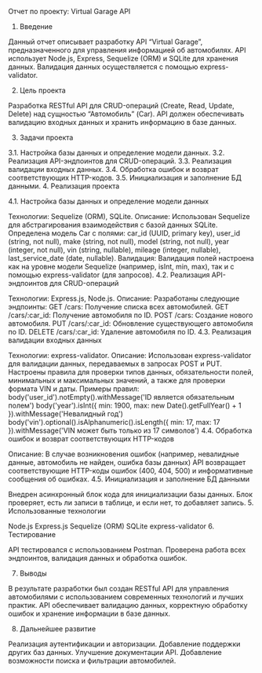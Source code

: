 Отчет по проекту: Virtual Garage API
1. Введение

Данный отчет описывает разработку API “Virtual Garage”, предназначенного для управления информацией об автомобилях. API использует Node.js, Express, Sequelize (ORM) и SQLite для хранения данных. Валидация данных осуществляется с помощью express-validator.

2. Цель проекта

Разработка RESTful API для CRUD-операций (Create, Read, Update, Delete) над сущностью “Автомобиль” (Car). API должен обеспечивать валидацию входных данных и хранить информацию в базе данных.

3. Задачи проекта

3.1. Настройка базы данных и определение модели данных.
3.2. Реализация API-эндпоинтов для CRUD-операций.
3.3. Реализация валидации входных данных.
3.4. Обработка ошибок и возврат соответствующих HTTP-кодов.
3.5. Инициализация и заполнение БД данными.
4. Реализация проекта

4.1. Настройка базы данных и определение модели данных

Технологии: Sequelize (ORM), SQLite.
Описание: Использован Sequelize для абстрагирования взаимодействия с базой данных SQLite. Определена модель Car с полями: car_id (UUID, primary key), user_id (string, not null), make (string, not null), model (string, not null), year (integer, not null), vin (string, nullable), mileage (integer, nullable), last_service_date (date, nullable).
Валидация: Валидация полей настроена как на уровне модели Sequelize (например, isInt, min, max), так и с помощью express-validator (для запросов).
4.2. Реализация API-эндпоинтов для CRUD-операций

Технологии: Express.js, Node.js.
Описание: Разработаны следующие эндпоинты:
GET /cars: Получение списка всех автомобилей.
GET /cars/:car_id: Получение автомобиля по ID.
POST /cars: Создание нового автомобиля.
PUT /cars/:car_id: Обновление существующего автомобиля по ID.
DELETE /cars/:car_id: Удаление автомобиля по ID.
4.3. Реализация валидации входных данных

Технологии: express-validator.
Описание: Использован express-validator для валидации данных, передаваемых в запросах POST и PUT. Настроены правила для проверки типов данных, обязательности полей, минимальных и максимальных значений, а также для проверки формата VIN и даты.
Примеры правил:
body('user_id').notEmpty().withMessage('ID является обязательным полем')
body('year').isInt({ min: 1900, max: new Date().getFullYear() + 1 }).withMessage('Невалидный год')
body('vin').optional().isAlphanumeric().isLength({ min: 17, max: 17 }).withMessage('VIN может быть только из 17 символов')
4.4. Обработка ошибок и возврат соответствующих HTTP-кодов

Описание: В случае возникновения ошибок (например, невалидные данные, автомобиль не найден, ошибка базы данных) API возвращает соответствующие HTTP-коды ошибок (400, 404, 500) и информативные сообщения об ошибках.
4.5. Инициализация и заполнение БД данными

Внедрен асинхронный блок кода для инициализации базы данных. Блок проверяет, есть ли записи в таблице, и если нет, то добавляет запись.
5. Использованные технологии

Node.js
Express.js
Sequelize (ORM)
SQLite
express-validator
6. Тестирование

API тестировался с использованием Postman. Проверена работа всех эндпоинтов, валидация данных и обработка ошибок.

7. Выводы

В результате разработки был создан RESTful API для управления автомобилями с использованием современных технологий и лучших практик. API обеспечивает валидацию данных, корректную обработку ошибок и хранение информации в базе данных.

8. Дальнейшее развитие

Реализация аутентификации и авторизации.
Добавление поддержки других баз данных.
Улучшение документации API.
Добавление возможности поиска и фильтрации автомобилей.
